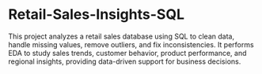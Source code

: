 # Retail-Sales-Insights-SQL
This project analyzes a retail sales database using SQL to clean data, handle missing values, remove outliers, and fix inconsistencies. It performs EDA to study sales trends, customer behavior, product performance, and regional insights, providing data-driven support for business decisions.
